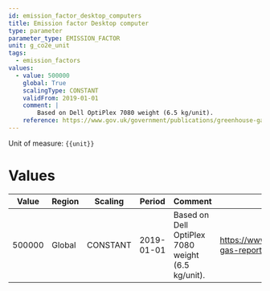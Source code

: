 ```yaml
---
id: emission_factor_desktop_computers
title: Emission factor Desktop computer
type: parameter
parameter_type: EMISSION_FACTOR
unit: g_co2e_unit
tags:
  - emission_factors
values:
  - value: 500000
    global: True
    scalingType: CONSTANT
    validFrom: 2019-01-01
    comment: |
        Based on Dell OptiPlex 7080 weight (6.5 kg/unit).
    reference: https://www.gov.uk/government/publications/greenhouse-gas-reporting-conversion-factors-2024
---
```



Unit of measure: `{{unit}}`


# Values


| Value | Region | Scaling | Period | Comment | Reference |
|-------|--------|---------|--------|---------|-----------|
| 500000 | Global | CONSTANT | 2019-01-01 | Based on Dell OptiPlex 7080 weight (6.5 kg/unit). | https://www.gov.uk/government/publications/greenhouse-gas-reporting-conversion-factors-2024 |


